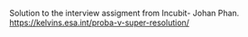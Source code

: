 Solution to the interview assigment from Incubit- Johan Phan. 
https://kelvins.esa.int/proba-v-super-resolution/
